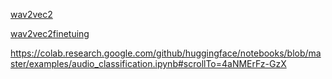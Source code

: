 [wav2vec2](https://github.com/facebookresearch/fairseq) 

[wav2vec2finetuing](https://github.com/khanld/ASR-Wav2vec-Finetune)


https://colab.research.google.com/github/huggingface/notebooks/blob/master/examples/audio_classification.ipynb#scrollTo=4aNMErFz-GzX
